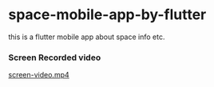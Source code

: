 # space-mobile-app-by-flutter
this is a flutter mobile app about space info etc.


### Screen Recorded video
[screen-video.mp4](screen-video.mp4)
